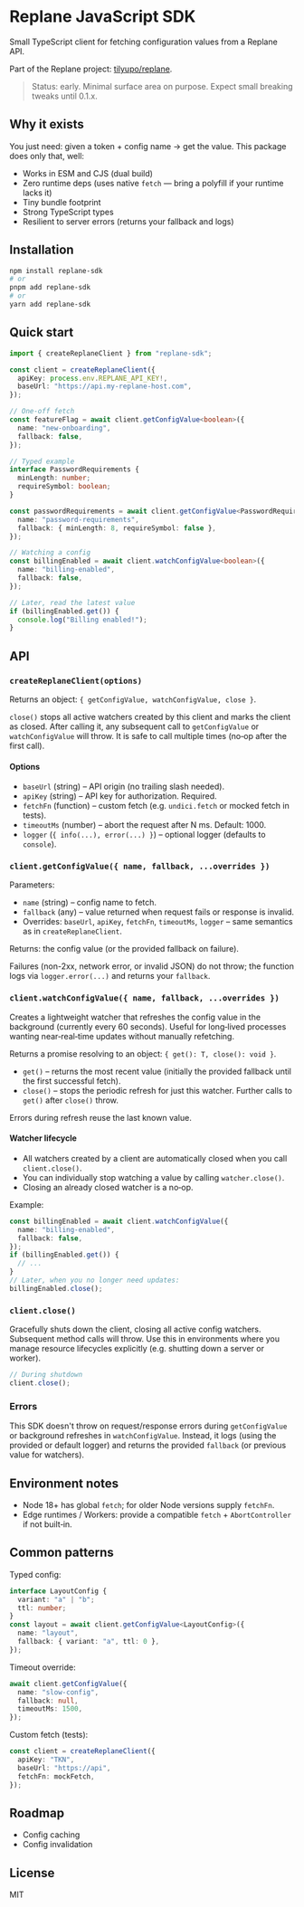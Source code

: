 # Replane JavaScript SDK

Small TypeScript client for fetching configuration values from a Replane API.

Part of the Replane project: [tilyupo/replane](https://github.com/tilyupo/replane).

> Status: early. Minimal surface area on purpose. Expect small breaking tweaks until 0.1.x.

## Why it exists

You just need: given a token + config name -> get the value. This package does only that, well:

- Works in ESM and CJS (dual build)
- Zero runtime deps (uses native `fetch` — bring a polyfill if your runtime lacks it)
- Tiny bundle footprint
- Strong TypeScript types
- Resilient to server errors (returns your fallback and logs)

## Installation

```bash
npm install replane-sdk
# or
pnpm add replane-sdk
# or
yarn add replane-sdk
```

## Quick start

```ts
import { createReplaneClient } from "replane-sdk";

const client = createReplaneClient({
  apiKey: process.env.REPLANE_API_KEY!,
  baseUrl: "https://api.my-replane-host.com",
});

// One-off fetch
const featureFlag = await client.getConfigValue<boolean>({
  name: "new-onboarding",
  fallback: false,
});

// Typed example
interface PasswordRequirements {
  minLength: number;
  requireSymbol: boolean;
}

const passwordRequirements = await client.getConfigValue<PasswordRequirements>({
  name: "password-requirements",
  fallback: { minLength: 8, requireSymbol: false },
});

// Watching a config
const billingEnabled = await client.watchConfigValue<boolean>({
  name: "billing-enabled",
  fallback: false,
});

// Later, read the latest value
if (billingEnabled.get()) {
  console.log("Billing enabled!");
}
```

## API

### `createReplaneClient(options)`

Returns an object: `{ getConfigValue, watchConfigValue, close }`.

`close()` stops all active watchers created by this client and marks the client as closed. After calling it, any subsequent call to `getConfigValue` or `watchConfigValue` will throw. It is safe to call multiple times (no‑op after the first call).

#### Options

- `baseUrl` (string) – API origin (no trailing slash needed).
- `apiKey` (string) – API key for authorization. Required.
- `fetchFn` (function) – custom fetch (e.g. `undici.fetch` or mocked fetch in tests).
- `timeoutMs` (number) – abort the request after N ms. Default: 1000.
- `logger` (`{ info(...), error(...) }`) – optional logger (defaults to `console`).

### `client.getConfigValue({ name, fallback, ...overrides })`

Parameters:

- `name` (string) – config name to fetch.
- `fallback` (any) – value returned when request fails or response is invalid.
- Overrides: `baseUrl`, `apiKey`, `fetchFn`, `timeoutMs`, `logger` – same semantics as in `createReplaneClient`.

Returns: the config value (or the provided fallback on failure).

Failures (non-2xx, network error, or invalid JSON) do not throw; the function logs via `logger.error(...)` and returns your `fallback`.

### `client.watchConfigValue({ name, fallback, ...overrides })`

Creates a lightweight watcher that refreshes the config value in the background (currently every 60 seconds). Useful for long‑lived processes wanting near‑real‑time updates without manually refetching.

Returns a promise resolving to an object: `{ get(): T, close(): void }`.

- `get()` – returns the most recent value (initially the provided fallback until the first successful fetch).
- `close()` – stops the periodic refresh for just this watcher. Further calls to `get()` after `close()` throw.

Errors during refresh reuse the last known value.

#### Watcher lifecycle

- All watchers created by a client are automatically closed when you call `client.close()`.
- You can individually stop watching a value by calling `watcher.close()`.
- Closing an already closed watcher is a no‑op.

Example:

```ts
const billingEnabled = await client.watchConfigValue({
  name: "billing-enabled",
  fallback: false,
});
if (billingEnabled.get()) {
  // ...
}
// Later, when you no longer need updates:
billingEnabled.close();
```

### `client.close()`

Gracefully shuts down the client, closing all active config watchers. Subsequent method calls will throw. Use this in environments where you manage resource lifecycles explicitly (e.g. shutting down a server or worker).

```ts
// During shutdown
client.close();
```

### Errors

This SDK doesn't throw on request/response errors during `getConfigValue` or background refreshes in `watchConfigValue`. Instead, it logs (using the provided or default logger) and returns the provided `fallback` (or previous value for watchers).

## Environment notes

- Node 18+ has global `fetch`; for older Node versions supply `fetchFn`.
- Edge runtimes / Workers: provide a compatible `fetch` + `AbortController` if not built‑in.

## Common patterns

Typed config:

```ts
interface LayoutConfig {
  variant: "a" | "b";
  ttl: number;
}
const layout = await client.getConfigValue<LayoutConfig>({
  name: "layout",
  fallback: { variant: "a", ttl: 0 },
});
```

Timeout override:

```ts
await client.getConfigValue({
  name: "slow-config",
  fallback: null,
  timeoutMs: 1500,
});
```

Custom fetch (tests):

```ts
const client = createReplaneClient({
  apiKey: "TKN",
  baseUrl: "https://api",
  fetchFn: mockFetch,
});
```

## Roadmap

- Config caching
- Config invalidation

## License

MIT
